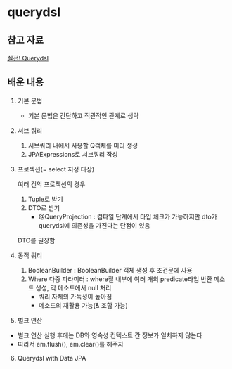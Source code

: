 # querydsl

## 참고 자료

[실전! Querydsl](https://www.inflearn.com/course/Querydsl-%EC%8B%A4%EC%A0%84)

## 배운 내용

1. 기본 문법

    - 기본 문법은 간단하고 직관적인 관계로 생략

2. 서브 쿼리

    1. 서브쿼리 내에서 사용할 Q객체를 미리 생성
    2. JPAExpressions로 서브쿼리 작성

3. 프로젝션(= select 지정 대상)

   여러 건의 프로젝션의 경우
    1. Tuple로 받기
    2. DTO로 받기
        - @QueryProjection : 컴파일 단계에서 타입 체크가 가능하지만 dto가 querydsl에 의존성을 가진다는 단점이 있음

   DTO를 권장함

4. 동적 쿼리

    1. BooleanBuilder : BooleanBuilder 객체 생성 후 조건문에 사용
    2. Where 다중 파라미터 : where절 내부에 여러 개의 predicate타입 반환 메소드 생성, 각 메소드에서 null 처리
        - 쿼리 자체의 가독성이 높아짐
        - 메소드의 재활용 가능(& 조합 가능)

5. 벌크 연산

- 벌크 연산 실행 후에는 DB와 영속성 컨텍스트 간 정보가 일치하지 않는다
- 따라서 em.flush(), em.clear()를 해주자

6. Querydsl with Data JPA
